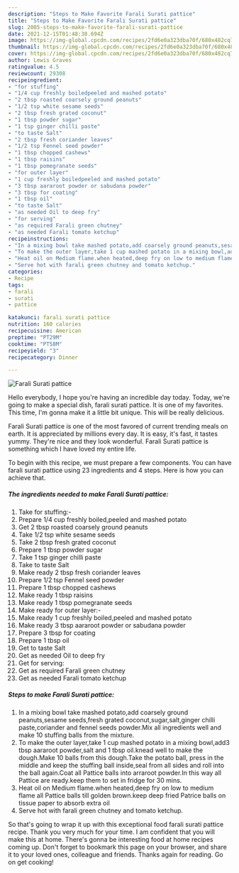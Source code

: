 ```yaml
---
description: "Steps to Make Favorite Farali Surati pattice"
title: "Steps to Make Favorite Farali Surati pattice"
slug: 2005-steps-to-make-favorite-farali-surati-pattice
date: 2021-12-15T01:48:38.694Z
image: https://img-global.cpcdn.com/recipes/2fd6e0a323dba70f/680x482cq70/farali-surati-pattice-recipe-main-photo.jpg
thumbnail: https://img-global.cpcdn.com/recipes/2fd6e0a323dba70f/680x482cq70/farali-surati-pattice-recipe-main-photo.jpg
cover: https://img-global.cpcdn.com/recipes/2fd6e0a323dba70f/680x482cq70/farali-surati-pattice-recipe-main-photo.jpg
author: Lewis Graves
ratingvalue: 4.5
reviewcount: 29308
recipeingredient:
- "for stuffing"
- "1/4 cup freshly boiledpeeled and mashed potato"
- "2 tbsp roasted coarsely ground peanuts"
- "1/2 tsp white sesame seeds"
- "2 tbsp fresh grated coconut"
- "1 tbsp powder sugar"
- "1 tsp ginger chilli paste"
- "to taste Salt"
- "2 tbsp fresh coriander leaves"
- "1/2 tsp Fennel seed powder"
- "1 tbsp chopped cashews"
- "1 tbsp raisins"
- "1 tbsp pomegranate seeds"
- "for outer layer"
- "1 cup freshly boiledpeeled and mashed potato"
- "3 tbsp aararoot powder or sabudana powder"
- "3 tbsp for coating"
- "1 tbsp oil"
- "to taste Salt"
- "as needed Oil to deep fry"
- "for serving"
- "as required Farali green chutney"
- "as needed Farali tomato ketchup"
recipeinstructions:
- "In a mixing bowl take mashed potato,add coarsely ground peanuts,sesame seeds,fresh grated coconut,sugar,salt,ginger chilli paste,coriander and fennel seeds powder.Mix all ingredients well and make 10 stuffing balls from the mixture."
- "To make the outer layer,take 1 cup mashed potato in a mixing bowl,add3 tbsp aararoot powder,salt and 1 tbsp oil.knead well to make the dough.Make 10 balls from this dough.Take the potato ball, press in the middle and keep the stuffing ball inside,seal from all sides and roll into the ball again.Coat all Pattice balls into arraroot powder.In this way all Pattice are ready.keep them to set in fridge for 30 mins."
- "Heat oil on Medium flame.when heated,deep fry on low to medium flame all Pattice balls till golden brown.keep deep fried Patrice balls on tissue paper to absorb extra oil"
- "Serve hot with farali green chutney and tomato ketchup."
categories:
- Recipe
tags:
- farali
- surati
- pattice

katakunci: farali surati pattice 
nutrition: 160 calories
recipecuisine: American
preptime: "PT29M"
cooktime: "PT58M"
recipeyield: "3"
recipecategory: Dinner

---
```



![Farali Surati pattice](https://img-global.cpcdn.com/recipes/2fd6e0a323dba70f/680x482cq70/farali-surati-pattice-recipe-main-photo.jpg)

Hello everybody, I hope you're having an incredible day today. Today, we're going to make a special dish, farali surati pattice. It is one of my favorites. This time, I'm gonna make it a little bit unique. This will be really delicious.



Farali Surati pattice is one of the most favored of current trending meals on earth. It is appreciated by millions every day. It is easy, it's fast, it tastes yummy. They're nice and they look wonderful. Farali Surati pattice is something which I have loved my entire life.


To begin with this recipe, we must prepare a few components. You can have farali surati pattice using 23 ingredients and 4 steps. Here is how you can achieve that.

<!--inarticleads1-->

##### The ingredients needed to make Farali Surati pattice:

1. Take for stuffing:-
1. Prepare 1/4 cup freshly boiled,peeled and mashed potato
1. Get 2 tbsp roasted coarsely ground peanuts
1. Take 1/2 tsp white sesame seeds
1. Take 2 tbsp fresh grated coconut
1. Prepare 1 tbsp powder sugar
1. Take 1 tsp ginger chilli paste
1. Take to taste Salt
1. Make ready 2 tbsp fresh coriander leaves
1. Prepare 1/2 tsp Fennel seed powder
1. Prepare 1 tbsp chopped cashews
1. Make ready 1 tbsp raisins
1. Make ready 1 tbsp pomegranate seeds
1. Make ready for outer layer:-
1. Make ready 1 cup freshly boiled,peeled and mashed potato
1. Make ready 3 tbsp aararoot powder or sabudana powder
1. Prepare 3 tbsp for coating
1. Prepare 1 tbsp oil
1. Get to taste Salt
1. Get as needed Oil to deep fry
1. Get for serving:
1. Get as required Farali green chutney
1. Get as needed Farali tomato ketchup




<!--inarticleads2-->

##### Steps to make Farali Surati pattice:

1. In a mixing bowl take mashed potato,add coarsely ground peanuts,sesame seeds,fresh grated coconut,sugar,salt,ginger chilli paste,coriander and fennel seeds powder.Mix all ingredients well and make 10 stuffing balls from the mixture.
1. To make the outer layer,take 1 cup mashed potato in a mixing bowl,add3 tbsp aararoot powder,salt and 1 tbsp oil.knead well to make the dough.Make 10 balls from this dough.Take the potato ball, press in the middle and keep the stuffing ball inside,seal from all sides and roll into the ball again.Coat all Pattice balls into arraroot powder.In this way all Pattice are ready.keep them to set in fridge for 30 mins.
1. Heat oil on Medium flame.when heated,deep fry on low to medium flame all Pattice balls till golden brown.keep deep fried Patrice balls on tissue paper to absorb extra oil
1. Serve hot with farali green chutney and tomato ketchup.




So that's going to wrap it up with this exceptional food farali surati pattice recipe. Thank you very much for your time. I am confident that you will make this at home. There's gonna be interesting food at home recipes coming up. Don't forget to bookmark this page on your browser, and share it to your loved ones, colleague and friends. Thanks again for reading. Go on get cooking!
